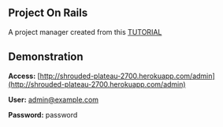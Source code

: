 Project On Rails
---------------
A project manager created from this [TUTORIAL](http://net.tutsplus.com/tutorials/ruby/create-beautiful-administration-interfaces-with-active-admin/)

Demonstration
---------------
**Access:** [http://shrouded-plateau-2700.herokuapp.com/admin](http://shrouded-plateau-2700.herokuapp.com/admin)

**User:** admin@example.com

**Password:** password